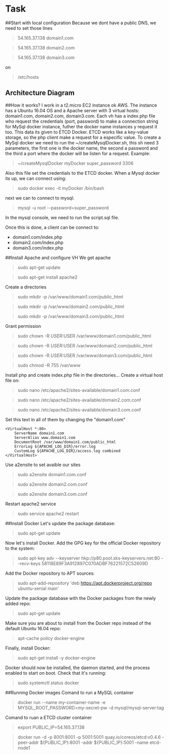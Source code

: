 # Task


##Start with local configuration
Because we dont have a public DNS, we need to set those lines
>54.165.37.138	domain1.com

>54.165.37.138	domain2.com

>54.165.37.138	domain3.com

on
>/etc/hosts

## Architecture Diagram

##How it works?
I work in a t2.micro EC2 instance ok AWS. The instance has a Ubuntu 16.04 OS and a Apache server with 3 virtual hosts: domain1.com,
domain2.com, domain3.com. Each vh has a index.php file who request the credentials (port, password) to make a connection string for
MySql docker instance, futher the docker name instances y request it too. This data its given to ETCD Docker. ETCD works like a 
key-value storage, so the php client make a request for a especific value. To create a MySql docker we need to run the 
~/createMysqlDocker.sh, this sh need 3 parameters, the first one is the docker name, the second a password and the third a port
where the docker will be listen for a request. Example:
>~/createMysqlDocker myDocker super_password 3306

Also this file set the credentials to the ETCD docker.
When a Mysql docker its up, we can connect using:
>sudo docker exec -it myDocker /bin/bash

next we can to connect to mysql:
>mysql -u root --password=super_password

In the mysql console, we need to run the script.sql file.

Once this is done, a client can be connect to:
- domain1.com/index.php
- domain2.com/index.php
- domain3.com/index.php

##Install Apache and configure VH
We get apache
>sudo apt-get update

>sudo apt-get install apache2

Create a directories
>sudo mkdir -p /var/www/domain1.com/public_html

>sudo mkdir -p /var/www/domain2.com/public_html

>sudo mkdir -p /var/www/domain3.com/public_html


Grant permission
>sudo chown -R $USER:$USER /var/www/domain1.com/public_html

>sudo chown -R $USER:$USER /var/www/domain2.com/public_html

>sudo chown -R $USER:$USER /var/www/domain3.com/public_html

>sudo chmod -R 755 /var/www


Install php and create index.php file in the directories...
Create a virtual host file on:
>sudo nano /etc/apache2/sites-available/domain1.com.conf

>sudo nano /etc/apache2/sites-available/domain2.com.conf

>sudo nano /etc/apache2/sites-available/domain3.com.conf


Set this text in all of them by changing the "domain1.com"
```
<VirtualHost *:80>
    ServerName domain1.com
    ServerAlias www.domain1.com
    DocumentRoot /var/www/domain1.com/public_html
    ErrorLog ${APACHE_LOG_DIR}/error.log
    CustomLog ${APACHE_LOG_DIR}/access.log combined
</VirtualHost>
```

Use a2ensite to set avaible our sites
>sudo a2ensite domain1.com.conf

>sudo a2ensite domain2.com.conf

>sudo a2ensite domain3.com.conf


Restart apache2 service
>sudo service apache2 restart

##Install Docker
Let's update the package database:
>sudo apt-get update

Now let's install Docker. Add the GPG key for the official Docker repository to the system:
>sudo apt-key adv --keyserver hkp://p80.pool.sks-keyservers.net:80 --recv-keys 58118E89F3A912897C070ADBF76221572C52609D

Add the Docker repository to APT sources:
>sudo apt-add-repository 'deb https://apt.dockerproject.org/repo ubuntu-xenial main'

Update the package database with the Docker packages from the newly added repo:
>sudo apt-get update

Make sure you are about to install from the Docker repo instead of the default Ubuntu 16.04 repo:
>apt-cache policy docker-engine

Finally, install Docker:
>sudo apt-get install -y docker-engine

Docker should now be installed, the daemon started, and the process enabled to start on boot. Check that it's running:
>sudo systemctl status docker

##Running Docker images
Comand to run a MySQL container
>docker run --name my-container-name -e MYSQL_ROOT_PASSWORD=my-secret-pw -d mysql/mysql-server:tag

Comand to ruan a ETCD cluster container
>export PUBLIC_IP=54.165.37.138

>docker run -d -p 8001:8001 -p 5001:5001 quay.io/coreos/etcd:v0.4.6 -peer-addr ${PUBLIC_IP}:8001 -addr ${PUBLIC_IP}:5001 -name etcd-node1


